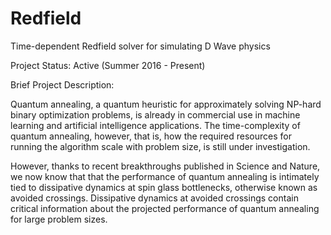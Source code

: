 # Redfield
Time-dependent Redfield solver for simulating D Wave physics

Project Status: Active (Summer 2016 - Present)

Brief Project Description:

Quantum annealing, a quantum heuristic for approximately solving NP-hard binary optimization problems, is already in commercial use in machine learning and artificial intelligence applications. The time-complexity of quantum annealing, however, that is, how the required resources for running the algorithm scale with problem size, is still under investigation.

However, thanks to recent breakthroughs published in Science and Nature, we now know that that the performance of quantum annealing is intimately tied to dissipative dynamics at spin glass bottlenecks, otherwise known as avoided crossings. Dissipative dynamics at avoided crossings contain critical information about the projected performance of quantum annealing for large problem sizes. 

 